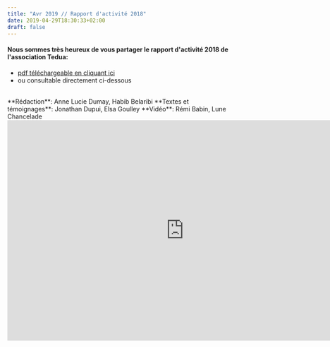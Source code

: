 ```yaml
---
title: "Avr 2019 // Rapport d'activité 2018"
date: 2019-04-29T18:30:33+02:00
draft: false
---
```


#### Nous sommes très heureux de vous partager le rapport d'activité 2018 de l'association Tedua:   
- [pdf téléchargeable en cliquant ici](https://archive.org/download/RapportDactivit2018AssociationTedua20190429/Rapport%20d%27activit%C3%A9%202018%20-%20Association%20Tedua%202019-04-29.pdf)   
- ou consultable directement ci-dessous   
<br> 
**Rédaction**: Anne Lucie Dumay, Habib Belaribi  
**Textes et témoignages**: Jonathan Dupui, Elsa Goulley   
**Vidéo**: Rémi Babin, Lune Chancelade   
<br>
<iframe src="https://archive.org/embed/RapportDactivit2018AssociationTedua20190429" width="800" height="500" align="center" frameborder="0" webkitallowfullscreen="true" mozallowfullscreen="true" allowfullscreen></iframe>
